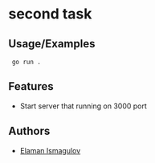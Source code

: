 # second task

## Usage/Examples

```
 go run .
```

## Features

- Start server that running on 3000 port

## Authors

- [Elaman Ismagulov](https://t.me/Double_power)


